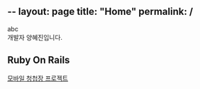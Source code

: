 --
layout: page
title: "Home"
permalink: /
---

<div>abc</div>
개발자 양혜진입니다.

## Ruby On Rails

[모바일 청첩장 프로젝트](https://github.com/berdeul21/mo-cheong)
